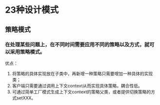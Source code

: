 # 23种设计模式

## 策略模式
### 在处理某些问题上，在不同时间需要应用不同的策略以及方式，就可以采用策略模式。
优点：
1. 将策略的具体实现放在子类中，再新增一种策略只需要增加一种具体的实现类；
2. 客户端只需要通过调用上下文context从而实现具体策略，耦合性低。
3. 可通过简单工厂模式生成上下文context的策略父类，或者提供切换策略的方式setXXX。
